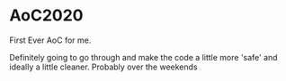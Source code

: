 # AoC2020

First Ever AoC for me.

Definitely going to go through and make the code a little more 'safe' and ideally a little cleaner. Probably over the weekends
